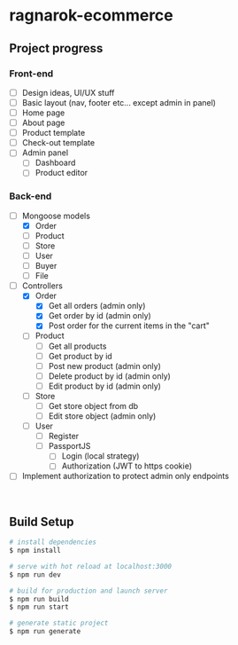 # ragnarok-ecommerce

## Project progress

### Front-end
- [ ] Design ideas, UI/UX stuff
- [ ] Basic layout (nav, footer etc... except admin in panel)
- [ ] Home page
- [ ] About page
- [ ] Product template
- [ ] Check-out template
- [ ] Admin panel
  - [ ] Dashboard
  - [ ] Product editor

### Back-end
- [ ] Mongoose models
  - [x] Order
  - [ ] Product
  - [ ] Store
  - [ ] User
  - [ ] Buyer
  - [ ] File
- [ ] Controllers
  - [x] Order
    - [x] Get all orders (admin only)
    - [x] Get order by id (admin only)
    - [x] Post order for the current items in the "cart"
  - [ ] Product
    - [ ] Get all products
    - [ ] Get product by id
    - [ ] Post new product (admin only)
    - [ ] Delete product by id (admin only)
    - [ ] Edit product by id (admin only)
  - [ ] Store
    - [ ] Get store object from db
    - [ ] Edit store object (admin only)
  - [ ] User
    - [ ] Register
    - [ ] PassportJS
      - [ ] Login (local strategy)
      - [ ] Authorization (JWT to https cookie)
- [ ] Implement authorization to protect admin only endpoints

<br>

## Build Setup

```bash
# install dependencies
$ npm install

# serve with hot reload at localhost:3000
$ npm run dev

# build for production and launch server
$ npm run build
$ npm run start

# generate static project
$ npm run generate
```
